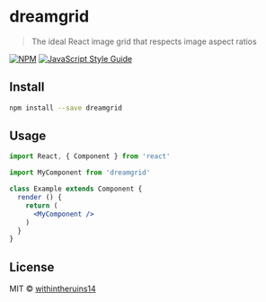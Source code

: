 # dreamgrid

> The ideal React image grid that respects image aspect ratios

[![NPM](https://img.shields.io/npm/v/dreamgrid.svg)](https://www.npmjs.com/package/dreamgrid) [![JavaScript Style Guide](https://img.shields.io/badge/code_style-standard-brightgreen.svg)](https://standardjs.com)

## Install

```bash
npm install --save dreamgrid
```

## Usage

```jsx
import React, { Component } from 'react'

import MyComponent from 'dreamgrid'

class Example extends Component {
  render () {
    return (
      <MyComponent />
    )
  }
}
```

## License

MIT © [withintheruins14](https://github.com/withintheruins14)
